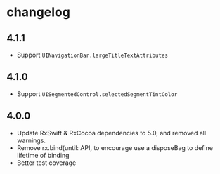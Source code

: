 # changelog

## 4.1.1

* Support `UINavigationBar.largeTitleTextAttributes`

## 4.1.0

* Support `UISegmentedControl.selectedSegmentTintColor`

## 4.0.0

* Update RxSwift & RxCocoa dependencies to 5.0, and removed all warnings.
* Remove rx.bind(until: API, to encourage use a disposeBag to define lifetime of binding
* Better test coverage

